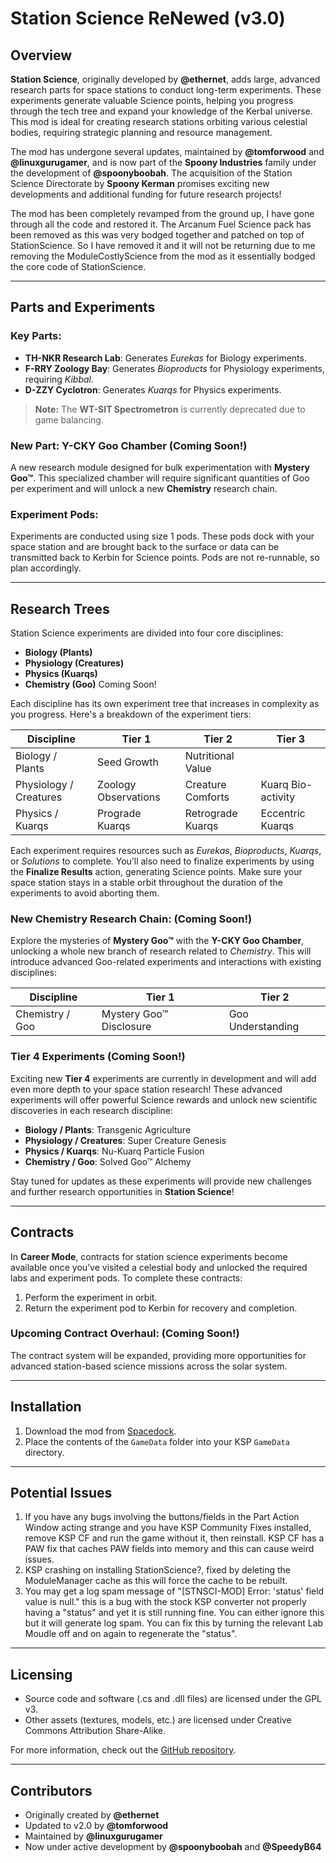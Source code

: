 # Station Science ReNewed (v3.0)

## Overview

**Station Science**, originally developed by **@ethernet**, adds large, advanced research parts for space stations to conduct long-term experiments. These experiments generate valuable Science points, helping you progress through the tech tree and expand your knowledge of the Kerbal universe. This mod is ideal for creating research stations orbiting various celestial bodies, requiring strategic planning and resource management.

The mod has undergone several updates, maintained by **@tomforwood** and **@linuxgurugamer**, and is now part of the **Spoony Industries** family under the development of **@spoonyboobah**. The acquisition of the Station Science Directorate by **Spoony Kerman** promises exciting new developments and additional funding for future research projects!

The mod has been completely revamped from the ground up, I have gone through all the code and restored it. The Arcanum Fuel Science pack has been removed as this was very bodged together and patched on top of StationScience. So I have removed it and it will not be returning due to me removing the ModuleCostlyScience from the mod as it essentially bodged the core code of StationScience.

---

## Parts and Experiments

### Key Parts:
- **TH-NKR Research Lab**: Generates *Eurekas* for Biology experiments.
- **F-RRY Zoology Bay**: Generates *Bioproducts* for Physiology experiments, requiring *Kibbal*.
- **D-ZZY Cyclotron**: Generates *Kuarqs* for Physics experiments.

> **Note:** The **WT-SIT Spectrometron** is currently deprecated due to game balancing.

### New Part: Y-CKY Goo Chamber (Coming Soon!)
A new research module designed for bulk experimentation with **Mystery Goo™**. This specialized chamber will require significant quantities of Goo per experiment and will unlock a new **Chemistry** research chain.


### Experiment Pods:
Experiments are conducted using size 1 pods. These pods dock with your space station and are brought back to the surface or data can be transmitted back to Kerbin for Science points. Pods are not re-runnable, so plan accordingly.

---

## Research Trees

Station Science experiments are divided into four core disciplines:
- **Biology (Plants)**
- **Physiology (Creatures)**
- **Physics (Kuarqs)**
- **Chemistry (Goo)** Coming Soon!

Each discipline has its own experiment tree that increases in complexity as you progress. Here's a breakdown of the experiment tiers:

| **Discipline**        | **Tier 1**                     | **Tier 2**                  | **Tier 3**                          |
|-----------------------|---------------------------------|-----------------------------|-------------------------------------|
| Biology / Plants       | Seed Growth                    | Nutritional Value            |
| Physiology / Creatures | Zoology Observations            | Creature Comforts            | Kuarq Bio-activity                  |
| Physics / Kuarqs       | Prograde Kuarqs                | Retrograde Kuarqs            | Eccentric Kuarqs               |


Each experiment requires resources such as *Eurekas*, *Bioproducts*, *Kuarqs*, or *Solutions* to complete. You’ll also need to finalize experiments by using the **Finalize Results** action, generating Science points. Make sure your space station stays in a stable orbit throughout the duration of the experiments to avoid aborting them.

### New Chemistry Research Chain: (Coming Soon!)
Explore the mysteries of **Mystery Goo™** with the **Y-CKY Goo Chamber**, unlocking a whole new branch of research related to *Chemistry*. This will introduce advanced Goo-related experiments and interactions with existing disciplines:


| **Discipline**        | **Tier 1**                     | **Tier 2**                  |
|-----------------------|---------------------------------|-----------------------------|
| Chemistry / Goo        | Mystery Goo™ Disclosure        | Goo Understanding            |

### Tier 4 Experiments (Coming Soon!)

Exciting new **Tier 4** experiments are currently in development and will add even more depth to your space station research! These advanced experiments will offer powerful Science rewards and unlock new scientific discoveries in each research discipline:

- **Biology / Plants**: Transgenic Agriculture
- **Physiology / Creatures**: Super Creature Genesis
- **Physics / Kuarqs**: Nu-Kuarq Particle Fusion
- **Chemistry / Goo**: Solved Goo™ Alchemy

Stay tuned for updates as these experiments will provide new challenges and further research opportunities in **Station Science**!


---

## Contracts

In **Career Mode**, contracts for station science experiments become available once you’ve visited a celestial body and unlocked the required labs and experiment pods. To complete these contracts:
1. Perform the experiment in orbit.
2. Return the experiment pod to Kerbin for recovery and completion.

### Upcoming Contract Overhaul: (Coming Soon!)
The contract system will be expanded, providing more opportunities for advanced station-based science missions across the solar system.

---

## Installation

1. Download the mod from [Spacedock](https://spacedock.info/mod/2670/MOARStation%20Science?ga=<Game+3102+'Kerbal+Space+Program).
2. Place the contents of the `GameData` folder into your KSP `GameData` directory.

---

## Potential Issues

1. If you have any bugs involving the buttons/fields in the Part Action Window acting strange and you have KSP Community Fixes installed, remove KSP CF and run the game without it, then reinstall. KSP CF has a PAW fix that caches PAW fields into memory and this can cause weird issues.
2. KSP crashing on installing StationScience?, fixed by deleting the ModuleManager cache as this will force the cache to be rebuilt.
3. You may get a log spam message of "[STNSCI-MOD] Error: 'status' field value is null." this is a bug with the stock KSP converter not properly having a "status" and yet it is still running fine. You can either ignore this but it will generate log spam. You can fix this by turning the relevant Lab Moudle off and on again to regenerate the "status".

---

## Licensing

- Source code and software (.cs and .dll files) are licensed under the GPL v3.
- Other assets (textures, models, etc.) are licensed under Creative Commons Attribution Share-Alike.

For more information, check out the [GitHub repository](https://github.com/SpoonyBoobah/StationScience).

---

## Contributors
- Originally created by **@ethernet**
- Updated to v2.0 by **@tomforwood**
- Maintained by **@linuxgurugamer**
- Now under active development by **@spoonyboobah** and **@SpeedyB64**
